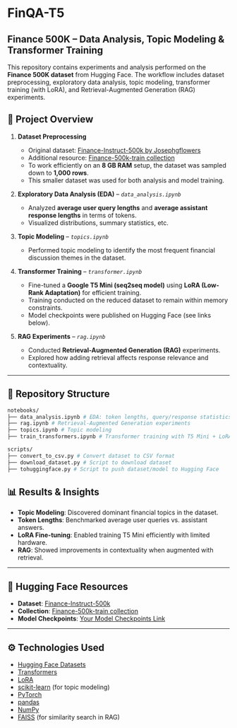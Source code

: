 # FinQA-T5

## Finance 500K – Data Analysis, Topic Modeling & Transformer Training

This repository contains experiments and analysis performed on the **Finance 500K dataset** from Hugging Face. The workflow includes dataset preprocessing, exploratory data analysis, topic modeling, transformer training (with LoRA), and Retrieval-Augmented Generation (RAG) experiments.

## 🚀 Project Overview

1. **Dataset Preprocessing**  
   - Original dataset: [Finance-Instruct-500k by Josephgflowers](https://huggingface.co/datasets/Josephgflowers/Finance-Instruct-500k)  
   - Additional resource: [Finance-500k-train collection](https://huggingface.co/collections/kartikayluthra01/finance-500k-train-68cbf232fceb092f08fb788e)  
   - To work efficiently on an **8 GB RAM** setup, the dataset was sampled down to **1,000 rows**.  
   - This smaller dataset was used for both analysis and model training.

2. **Exploratory Data Analysis (EDA)** – *`data_analysis.ipynb`*  
   - Analyzed **average user query lengths** and **average assistant response lengths** in terms of tokens.  
   - Visualized distributions, summary statistics, etc.  

3. **Topic Modeling** – *`topics.ipynb`*  
   - Performed topic modeling to identify the most frequent financial discussion themes in the dataset.  

4. **Transformer Training** – *`transformer.ipynb`*  
   - Fine-tuned a **Google T5 Mini (seq2seq model)** using **LoRA (Low-Rank Adaptation)** for efficient training.  
   - Training conducted on the reduced dataset to remain within memory constraints.  
   - Model checkpoints were published on Hugging Face (see links below).

5. **RAG Experiments** – *`rag.ipynb`*  
   - Conducted **Retrieval-Augmented Generation (RAG)** experiments.  
   - Explored how adding retrieval affects response relevance and contextuality.

---

## 📂 Repository Structure
```bash
notebooks/
├── data_analysis.ipynb # EDA: token lengths, query/response statistics
├── rag.ipynb # Retrieval-Augmented Generation experiments
├── topics.ipynb # Topic modeling
├── train_transformers.ipynb # Transformer training with T5 Mini + LoRA

scripts/
├── convert_to_csv.py # Convert dataset to CSV format
├── download_dataset.py # Script to download dataset
├── tohuggingface.py # Script to push dataset/model to Hugging Face
```

## 📊 Results & Insights

- **Topic Modeling**: Discovered dominant financial topics in the dataset.  
- **Token Lengths**: Benchmarked average user queries vs. assistant answers.  
- **LoRA Fine-tuning**: Enabled training T5 Mini efficiently with limited hardware.  
- **RAG**: Showed improvements in contextuality when augmented with retrieval.

---

## 🤗 Hugging Face Resources

- **Dataset**: [Finance-Instruct-500k](https://huggingface.co/datasets/Josephgflowers/Finance-Instruct-500k)  
- **Collection**: [Finance-500k-train collection](https://huggingface.co/collections/kartikayluthra01/finance-500k-train-68cbf232fceb092f08fb788e)  
- **Model Checkpoints**: [Your Model Checkpoints Link](https://huggingface.co/collections/kartikayluthra01/finance-500k-train-68cbf232fceb092f08fb788e)  

---
## ⚙️ Technologies Used  

- [Hugging Face Datasets](https://huggingface.co/datasets)  
- [Transformers](https://huggingface.co/transformers)  
- [LoRA](https://arxiv.org/abs/2106.09685)  
- [scikit-learn](https://scikit-learn.org/) (for topic modeling)  
- [PyTorch](https://pytorch.org/)  
- [pandas](https://pandas.pydata.org/)  
- [NumPy](https://numpy.org/)  
- [FAISS](https://faiss.ai/) (for similarity search in RAG)  

